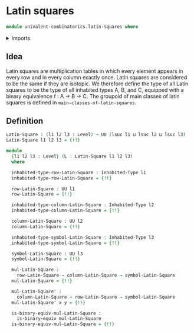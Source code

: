 # Latin squares

```agda
module univalent-combinatorics.latin-squares where
```

<details><summary>Imports</summary>

```agda
open import foundation.binary-equivalences
open import foundation.dependent-pair-types
open import foundation.inhabited-types
open import foundation.universe-levels
```

</details>

## Idea

Latin squares are multiplication tables in which every element appears in every
row and in every column exactly once. Latin squares are considered to be the
same if they are isotopic. We therefore define the type of all Latin squares to
be the type of all inhabited types A, B, and C, equipped with a binary
equivalence f : A → B → C. The groupoid of main classes of latin squares is
defined in `main-classes-of-latin-squares`.

## Definition

```agda
Latin-Square : (l1 l2 l3 : Level) → UU (lsuc l1 ⊔ lsuc l2 ⊔ lsuc l3)
Latin-Square l1 l2 l3 = {!!}

module _
  {l1 l2 l3 : Level} (L : Latin-Square l1 l2 l3)
  where

  inhabited-type-row-Latin-Square : Inhabited-Type l1
  inhabited-type-row-Latin-Square = {!!}

  row-Latin-Square : UU l1
  row-Latin-Square = {!!}

  inhabited-type-column-Latin-Square : Inhabited-Type l2
  inhabited-type-column-Latin-Square = {!!}

  column-Latin-Square : UU l2
  column-Latin-Square = {!!}

  inhabited-type-symbol-Latin-Square : Inhabited-Type l3
  inhabited-type-symbol-Latin-Square = {!!}

  symbol-Latin-Square : UU l3
  symbol-Latin-Square = {!!}

  mul-Latin-Square :
    row-Latin-Square → column-Latin-Square → symbol-Latin-Square
  mul-Latin-Square = {!!}

  mul-Latin-Square' :
    column-Latin-Square → row-Latin-Square → symbol-Latin-Square
  mul-Latin-Square' x y = {!!}

  is-binary-equiv-mul-Latin-Square :
    is-binary-equiv mul-Latin-Square
  is-binary-equiv-mul-Latin-Square = {!!}
```
